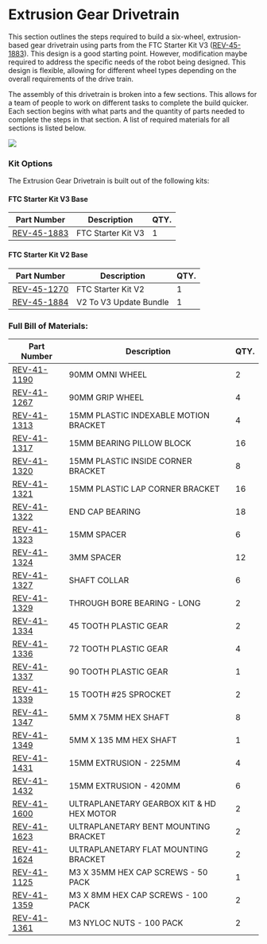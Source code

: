 # Extrusion Gear Drivetrain

This section outlines the steps required to build a six-wheel, extrusion-based gear drivetrain using parts from the FTC Starter Kit V3 ([REV-45-1883](https://www.revrobotics.com/rev-45-1883/)). This design is a good starting point. However, modification maybe required to address the specific needs of the robot being designed. This design is flexible, allowing for different wheel types depending on the overall requirements of the drive train.&#x20;

The assembly of this drivetrain is broken into a few sections. This allows for a team of people to work on different tasks to complete the build quicker. Each section begins with what parts and the quantity of parts needed to complete the steps in that section. A list of required materials for all sections is listed below.

![](https://2589213514-files.gitbook.io/\~/files/v0/b/gitbook-legacy-files/o/assets%2F-M5yw0n8IneF5-9ybLjT%2F-MIKNsVGc\_5g6zjfCBni%2F-MILMxXwqKRVpemCKtBF%2FAGD-\_Default.svg?alt=media\&token=f299f1e0-5389-43d5-b384-bd387c7e24f4)

### Kit Options

The Extrusion Gear Drivetrain is built out of the following kits:

#### FTC Starter Kit V3 Base

| Part Number                                             | Description        | QTY. |
| ------------------------------------------------------- | ------------------ | ---- |
| [REV-45-1883](https://www.revrobotics.com/rev-45-1883/) | FTC Starter Kit V3 | 1    |

#### FTC Starter Kit V2 Base

| Part Number                                             | Description            | QTY. |
| ------------------------------------------------------- | ---------------------- | ---- |
| [REV-45-1270](https://www.revrobotics.com/rev-45-1270/) | FTC Starter Kit V2     | 1    |
| [REV-45-1884](https://www.revrobotics.com/rev-45-1884/) | V2 To V3 Update Bundle | 1    |

### Full Bill of Materials:

| Part Number                                             | Description                               | QTY. |
| ------------------------------------------------------- | ----------------------------------------- | ---- |
| [REV-41-1190](https://www.revrobotics.com/rev-41-1190/) | 90MM OMNI WHEEL                           | 2    |
| [REV-41-1267](https://www.revrobotics.com/rev-41-1267/) | 90MM GRIP WHEEL                           | 4    |
| [REV-41-1313](https://www.revrobotics.com/rev-41-1313/) | 15MM PLASTIC INDEXABLE MOTION BRACKET     | 4    |
| [REV-41-1317](https://www.revrobotics.com/rev-41-1317/) | 15MM BEARING PILLOW BLOCK                 | 16   |
| [REV-41-1320](https://www.revrobotics.com/rev-41-1320/) | 15MM PLASTIC INSIDE CORNER BRACKET        | 8    |
| [REV-41-1321](https://www.revrobotics.com/rev-41-1321/) | 15MM PLASTIC LAP CORNER BRACKET           | 16   |
| [REV-41-1322](https://www.revrobotics.com/rev-41-1322/) | END CAP BEARING                           | 18   |
| [REV-41-1323](https://www.revrobotics.com/rev-41-1323/) | 15MM SPACER                               | 6    |
| [REV-41-1324](https://www.revrobotics.com/rev-41-1324/) | 3MM SPACER                                | 12   |
| [REV-41-1327](https://www.revrobotics.com/rev-41-1327/) | SHAFT COLLAR                              | 6    |
| [REV-41-1329](https://www.revrobotics.com/rev-41-1329/) | THROUGH BORE BEARING - LONG               | 2    |
| [REV-41-1334](https://www.revrobotics.com/rev-41-1334/) | 45 TOOTH PLASTIC GEAR                     | 2    |
| [REV-41-1336](https://www.revrobotics.com/rev-41-1336/) | 72 TOOTH PLASTIC GEAR                     | 4    |
| [REV-41-1337](https://www.revrobotics.com/rev-41-1337/) | 90 TOOTH PLASTIC GEAR                     | 1    |
| [REV-41-1339](https://www.revrobotics.com/rev-41-1339/) | 15 TOOTH #25 SPROCKET                     | 2    |
| [REV-41-1347](https://www.revrobotics.com/rev-41-1347/) | 5MM X 75MM HEX SHAFT                      | 8    |
| [REV-41-1349](https://www.revrobotics.com/rev-41-1349/) | 5MM X 135 MM HEX SHAFT                    | 1    |
| [REV-41-1431](https://www.revrobotics.com/rev-41-1431/) | 15MM EXTRUSION - 225MM                    | 4    |
| [REV-41-1432](https://www.revrobotics.com/rev-41-1432/) | 15MM EXTRUSION - 420MM                    | 6    |
| [REV-41-1600](https://www.revrobotics.com/rev-41-1600/) | ULTRAPLANETARY GEARBOX KIT & HD HEX MOTOR | 2    |
| [REV-41-1623](https://www.revrobotics.com/rev-41-1623/) | ULTRAPLANETARY BENT MOUNTING BRACKET      | 2    |
| [REV-41-1624](https://www.revrobotics.com/rev-41-1624/) | ULTRAPLANETARY FLAT MOUNTING BRACKET      | 2    |
| [REV-41-1125](https://www.revrobotics.com/rev-41-1125/) | M3 X 35MM HEX CAP SCREWS - 50 PACK        | 1    |
| [REV-41-1359](https://www.revrobotics.com/rev-41-1359/) | M3 X 8MM HEX CAP SCREWS - 100 PACK        | 2    |
| [REV-41-1361](https://www.revrobotics.com/rev-41-1361/) | M3 NYLOC NUTS - 100 PACK                  | 2    |
